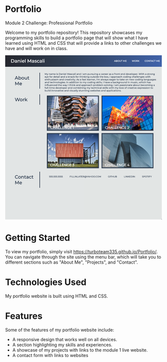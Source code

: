 # Portfolio
Module 2 Challenge: Professional Portfolio

Welcome to my portfolio repository! This repository showcases my programming skills to build a portfolio page that will show what I have learned using HTML and CSS that will provide a links to other challenges we have and will work on in class.

![portfolio demo](/assets/img/Screenshot%202023-03-05%20at%209.49.45%20AM.png)

# Getting Started

To view my portfolio, simply visit https://turboteam335.github.io/Portfolio/. You can navigate through the site using the menu bar, which will take you to different sections such as "About Me", "Projects", and "Contact".

# Technologies Used

My portfolio website is built using HTML and CSS.

# Features

Some of the features of my portfolio website include:

* A responsive design that works well on all devices.
* A section highlighting my skills and experiences.
* A showcase of my projects with links to the module 1 live website.
* A contact form with links to websites


